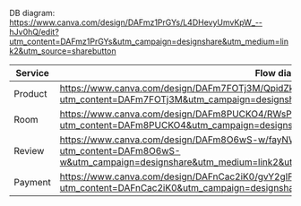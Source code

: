 DB diagram: https://www.canva.com/design/DAFmz1PrGYs/L4DHevyUmvKpW_--hJv0hQ/edit?utm_content=DAFmz1PrGYs&utm_campaign=designshare&utm_medium=link2&utm_source=sharebutton

| Service | Flow diagram                                                                                                                                                  |
| ------- | ------------------------------------------------------------------------------------------------------------------------------------------------------------- |
| Product | https://www.canva.com/design/DAFm7FOTj3M/QpidZkJ4yXAeSU7S9oZwVA/edit?utm_content=DAFm7FOTj3M&utm_campaign=designshare&utm_medium=link2&utm_source=sharebutton |
| Room    | https://www.canva.com/design/DAFm8PUCKO4/RWsPmPUOdEWUihEK0byeCQ/edit?utm_content=DAFm8PUCKO4&utm_campaign=designshare&utm_medium=link2&utm_source=sharebutton |
| Review  | https://www.canva.com/design/DAFm8O6wS-w/fayNWz6QuRRJHN4e3uE0nA/edit?utm_content=DAFm8O6wS-w&utm_campaign=designshare&utm_medium=link2&utm_source=sharebutton |
| Payment | https://www.canva.com/design/DAFnCac2iK0/gvY2gIFfafJDd9skmYNf_A/edit?utm_content=DAFnCac2iK0&utm_campaign=designshare&utm_medium=link2&utm_source=sharebutton |
